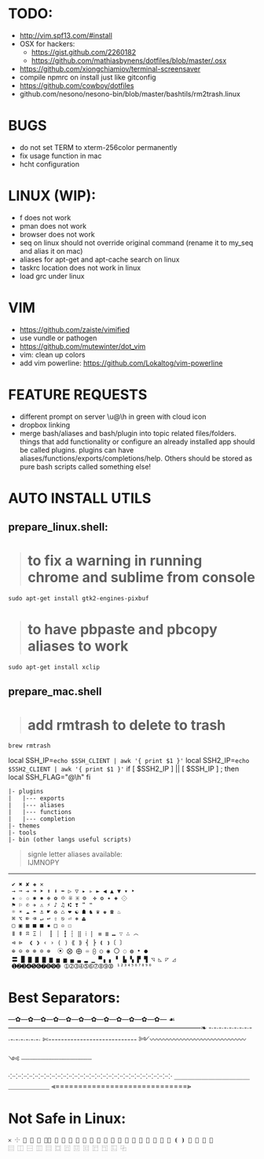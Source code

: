 # TODO: 
- http://vim.spf13.com/#install
- OSX for hackers:
  - https://gist.github.com/2260182
  - https://github.com/mathiasbynens/dotfiles/blob/master/.osx
- https://github.com/xiongchiamiov/terminal-screensaver
- compile npmrc on install just like gitconfig
- https://github.com/cowboy/dotfiles
- github.com/nesono/nesono-bin/blob/master/bashtils/rm2trash.linux

# BUGS
- do not set TERM to xterm-256color permanently 
- fix usage function in mac
- hcht configuration

# LINUX (WIP):
- f does not work
- pman does not work
- browser does not work
- seq on linux should not override original command (rename it to my_seq and alias it on mac)
- aliases for apt-get and apt-cache search on linux
- taskrc location does not work in linux
- load grc under linux

# VIM
- https://github.com/zaiste/vimified
- use vundle or pathogen
- https://github.com/mutewinter/dot_vim
- vim: clean up colors
- add vim powerline: https://github.com/Lokaltog/vim-powerline

# FEATURE REQUESTS
- different prompt on server \u@\h in green with cloud icon
- dropbox linking
- merge bash/aliases and bash/plugin into topic related files/folders. things that add functionality or configure an already installed app should be called plugins. plugins can have aliases/functions/exports/completions/help. Others should be stored as pure bash scripts called something else!

# AUTO INSTALL UTILS
## prepare_linux.shell:
>    # to fix a warning in running chrome and sublime from console
    sudo apt-get install gtk2-engines-pixbuf
>    # to have pbpaste and pbcopy aliases to work
    sudo apt-get install xclip

## prepare_mac.shell
>   # add rmtrash to delete to trash
    brew rmtrash

local SSH_IP=`echo $SSH_CLIENT | awk '{ print $1 }'`
local SSH2_IP=`echo $SSH2_CLIENT | awk '{ print $1 }'`
if [ $SSH2_IP ] || [ $SSH_IP ] ; then
  local SSH_FLAG="@\h"
fi
        
    |- plugins
    |   |--- exports
    |   |--- aliases
    |   |--- functions
    |   |--- completion
    |- themes
    |- tools
    |- bin (other langs useful scripts)

> signle letter aliases available:    
> IJMNOPY

______________________________________________

     ✔ ✖ ✘ ✚ ✕ 
     → ➞ ➔ ➜ ➤ ⬆ ⬇ ⬅ ▷ ▽ ▸ ▹ ► ◀ ▲ ▼ ▾ ‣
     ★ ☆ ✩ ✱ ✸ ❉ ✿ ፨ ※ ⁜ ⚙  ✜ ✪ ✦ ◈ ⟐
     ⚑ ⚐ ✆ ✈ ⚠ ⚡ ♪ ♫ ⑆ ❣ ❞ ❝
     ☼ ☀ ☁ ☂ ⚓ ☛ ♻ ♺ ❤ ☯ ☗ ♞ ♛ ♚ ☎ ♨
     ⌘ ⌥ ⌦ ⌫ ↵ ↩ ⇧ ⎋ ⏎ ⎈ ⏏
     ▢ ▣ ▦ ■ ■ ▪ □ ▫ ☐
     ǁ ǂ ʭ Ξ ︴ ┋ ┊ ┇ ┆ ⣿ ⁞ ⡇ ≡ ≣ ⑉ ∵ ∴ ෴
     ⊲ ⊳  ❮ ❯ ‹ › ⟨ ⟩ ⟪ ⟫ ⎨ ⎬ ❪ ❫〔 〕
     ⊕ ⊝ ⊜ ⊗ ⊙ ⊚  ⦿ ⨂ ⨁ ♾ ⨀ ○ ◉ 〇 ◌ ◍ • ●
     〓 █ ▇ ▇ ▇ ▆ ▅ ▅ ▄ ▃ ▂ ▁ ▀▗ ▖ ▘ ▙ ▚ ▛ ▜ ◹ ◺ ◸ ◿
     ➊➋➌➍➎➏➐➑➒➓ ➀➁➂➃➄➅➆➇➈➉ ¹²³⁴⁵⁶⁷⁸⁹⁰ 

# Best Separators:
—✿—✿—✿—✿—✿—✿—✿—✿—✿—✿—✿—✿—
☙————————————————————————————❧
-∙-∙-∙-∙-∙-∙-∙-∙-∙-∙-∙-∙-∙-∙-∙
✄----------------------------
༻〰〰〰〰〰〰〰〰〰〰〰〰〰〰༺
┈┈┈┈┈┈┈┈┈┈┈┈┈┈┈┈┈
⁘⁘⁘⁘⁘⁘⁘⁘⁘⁘⁘⁘⁘⁘⁘⁘⁘⁘⁘⁘⁘⁘⁘⁘⁘⁘⁘⁘⁘
＿＿＿＿＿＿＿＿＿＿＿＿＿＿＿＿＿
⪡=============================⪢

# Not Safe in Linux:
    𐄂 ⸭  ⧆ ⧇ ︙⦀ ⦂ ⦙ ⦚ ⧘ ⧙ ⧚ ⧛ ⪡ ⪢ ⪦ ⪧ ⫏ ⫐ ⫷ ⫸ ⦉ ⦊ ⦗ ⦘ ⦼ ⧀ ⧁ ⨠
    ⿳ ⿰ ⿱ ⿲ ⿳ ⿴ ⿵ ⿶ ⿷ ⿸ ⿹ ⿺ ⿻

